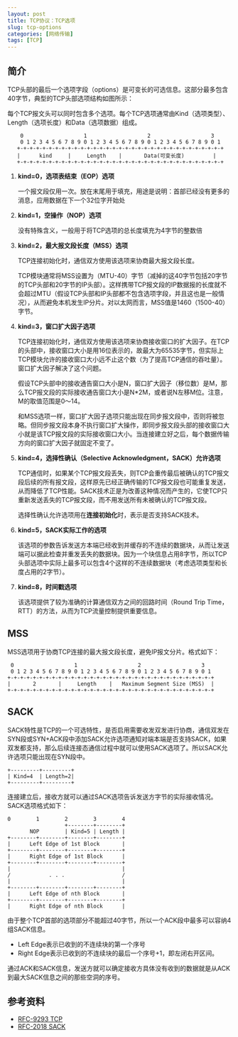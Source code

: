 ```yaml
---
layout: post
title: TCP协议：TCP选项
slug: tcp-options
categories: [网络传输]
tags: [TCP]
---
```


## 简介
TCP头部的最后一个选项字段（options）是可变长的可选信息。这部分最多包含40字节，典型的TCP头部选项结构如图所示：

每个TCP报文头可以同时包含多个选项。每个TCP选项通常由Kind（选项类型）、Length（选项长度）和Data（选项数据）组成。

```
    0                   1                   2                   3
    0 1 2 3 4 5 6 7 8 9 0 1 2 3 4 5 6 7 8 9 0 1 2 3 4 5 6 7 8 9 0 1
   +-+-+-+-+-+-+-+-+-+-+-+-+-+-+-+-+-+-+-+-+-+-+-+-+-+-+-+-+-+-+-+-+
   |      kind     |     Length    |       Data(可变长度)         |
   +-+-+-+-+-+-+-+-+-+-+-+-+-+-+-+-+-+-+-+-+-+-+-+-+-+-+-+-+-+-+-+-+
```
1. **kind=0，选项表结束（EOP）选项**

    一个报文段仅用一次。放在末尾用于填充，用途是说明：首部已经没有更多的消息，应用数据在下一个32位字开始处

2. **kind=1，空操作（NOP）选项**

    没有特殊含义，一般用于将TCP选项的总长度填充为4字节的整数倍

3. **kind=2，最大报文段长度（MSS）选项**

    TCP连接初始化时，通信双方使用该选项来协商最大报文段长度。

    TCP模块通常将MSS设置为（MTU-40）字节（减掉的这40字节包括20字节的TCP头部和20字节的IP头部）。这样携带TCP报文段的IP数据报的长度就不会超过MTU（假设TCP头部和IP头部都不包含选项字段，并且这也是一般情况），从而避免本机发生IP分片。对以太网而言，MSS值是1460（1500-40）字节。

4. **kind=3，窗口扩大因子选项**

    TCP连接初始化时，通信双方使用该选项来协商接收窗口的扩大因子。在TCP的头部中，接收窗口大小是用16位表示的，故最大为65535字节，但实际上TCP模块允许的接收窗口大小远不止这个数（为了提高TCP通信的吞吐量）。窗口扩大因子解决了这个问题。

    假设TCP头部中的接收通告窗口大小是N，窗口扩大因子（移位数）是M，那么TCP报文段的实际接收通告窗口大小是N*2M，或者说N左移M位。注意，M的取值范围是0～14。

    和MSS选项一样，窗口扩大因子选项只能出现在同步报文段中，否则将被忽略。但同步报文段本身不执行窗口扩大操作，即同步报文段头部的接收窗口大小就是该TCP报文段的实际接收窗口大小。当连接建立好之后，每个数据传输方向的窗口扩大因子就固定不变了。

5. **kind=4，选择性确认（Selective Acknowledgment，SACK）允许选项**

    TCP通信时，如果某个TCP报文段丢失，则TCP会重传最后被确认的TCP报文段后续的所有报文段，这样原先已经正确传输的TCP报文段也可能重复发送，从而降低了TCP性能。SACK技术正是为改善这种情况而产生的，它使TCP只重新发送丢失的TCP报文段，而不用发送所有未被确认的TCP报文段。

    选择性确认允许选项用在**连接初始化**时，表示是否支持SACK技术。

6. **kind=5，SACK实际工作的选项**

    该选项的参数告诉发送方本端已经收到并缓存的不连续的数据块，从而让发送端可以据此检查并重发丢失的数据块。因为一个块信息占用8字节，所以TCP头部选项中实际上最多可以包含4个这样的不连续数据块（考虑选项类型和长度占用的2字节）。

7. **kind=8，时间戳选项**

    该选项提供了较为准确的计算通信双方之间的回路时间（Round Trip Time，RTT）的方法，从而为TCP流量控制提供重要信息。

## MSS
MSS选项用于协商TCP连接的最大报文段长度，避免IP报文分片。格式如下：
```
 0                   1                   2                   3
 0 1 2 3 4 5 6 7 8 9 0 1 2 3 4 5 6 7 8 9 0 1 2 3 4 5 6 7 8 9 0 1
+-+-+-+-+-+-+-+-+-+-+-+-+-+-+-+-+-+-+-+-+-+-+-+-+-+-+-+-+-+-+-+-+
|       2       |     Length    |   Maximum Segment Size (MSS)  |
+-+-+-+-+-+-+-+-+-+-+-+-+-+-+-+-+-+-+-+-+-+-+-+-+-+-+-+-+-+-+-+-+
```

## SACK
SACK特性是TCP的一个可选特性，是否启用需要收发双发进行协商，通信双发在SYN段或SYN+ACK段中添加SACK允许选项通知对端本端是否支持SACK，如果双发都支持，那么后续连接态通信过程中就可以使用SACK选项了。所以SACK允许选项只能出现在SYN段中。
```
+---------+---------+
| Kind=4  | Length=2|
+---------+---------+
```

连接建立后，接收方就可以通过SACK选项告诉发送方字节的实际接收情况。SACK选项格式如下：

```
0        1        2        3        4
                  +--------+--------+
       NOP        | Kind=5 | Length |
+--------+--------+--------+--------+
|      Left Edge of 1st Block       |
+--------+--------+--------+--------+
|      Right Edge of 1st Block      |
+--------+--------+--------+--------+
|                                   |
/            . . .                  /
|                                   |
+--------+--------+--------+--------+
|      Left Edge of nth Block       |
+--------+--------+--------+--------+
|      Right Edge of nth Block      |

```
由于整个TCP首部的选项部分不能超过40字节，所以一个ACK段中最多可以容纳4组SACK信息。
+ Left Edge表示已收到的不连续块的第一个序号
+ Right Edge表示已收到的不连续块的最后一个序号+1，即左闭右开区间。

通过ACK和SACK信息，发送方就可以确定接收方具体没有收到的数据就是从ACK到最大SACK信息之间的那些空洞的序号。

## 参考资料
+ [RFC-9293 TCP](https://www.rfc-editor.org/rfc/rfc9293.html)
+ [RFC-2018 SACK](https://www.rfc-editor.org/rfc/rfc2018)